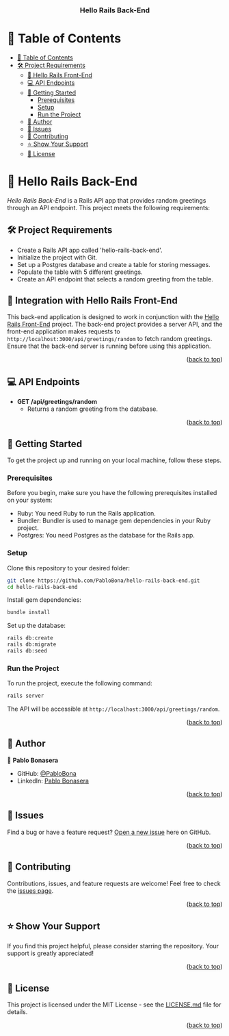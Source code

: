 <a name="readme-top"></a>

<div align="center">

  <h3><b>Hello Rails Back-End</b></h3>

</div>

# 📗 Table of Contents

- [📗 Table of Contents](#-table-of-contents)
- [🛠 Project Requirements](#-project-requirements)
  - [📖 Hello Rails Front-End](#integration-with-hello-rails-front-end)
  - [💻 API Endpoints](#api-endpoints)
  - [🚀 Getting Started](#getting-started)
    - [Prerequisites](#prerequisites)
    - [Setup](#setup)
    - [Run the Project](#run-the-project)
  - [👥 Author](#authors)
  - [🔭 Issues](#issues)
  - [🤝 Contributing](#contributing)
  - [⭐️ Show Your Support](#️support)
  - [📝 License](#license)

<!-- PROJECT REQUIREMENTS -->

# 📖 Hello Rails Back-End <a name="about-project"></a>

*Hello Rails Back-End* is a Rails API app that provides random greetings through an API endpoint. This project meets the following requirements:

## 🛠 Project Requirements <a name="project-requirements"></a>

- Create a Rails API app called 'hello-rails-back-end'.
- Initialize the project with Git.
- Set up a Postgres database and create a table for storing messages.
- Populate the table with 5 different greetings.
- Create an API endpoint that selects a random greeting from the table.

## 🔗 Integration with Hello Rails Front-End <a name="integration-with-hello-rails-front-end"></a>

This back-end application is designed to work in conjunction with the [Hello Rails Front-End](https://github.com/PabloBona/hello-react-front-end) project. The back-end project provides a server API, and the front-end application makes requests to `http://localhost:3000/api/greetings/random` to fetch random greetings. Ensure that the back-end server is running before using this application.

<p align="right">(<a href="#readme-top">back to top</a>)</p>

## 💻 API Endpoints <a name="api-endpoints"></a>

- **GET /api/greetings/random**
  - Returns a random greeting from the database.

<p align="right">(<a href="#readme-top">back to top</a>)</p>

## 🚀 Getting Started <a name="getting-started"></a>

To get the project up and running on your local machine, follow these steps.

### Prerequisites

Before you begin, make sure you have the following prerequisites installed on your system:

- Ruby: You need Ruby to run the Rails application.
- Bundler: Bundler is used to manage gem dependencies in your Ruby project.
- Postgres: You need Postgres as the database for the Rails app.

### Setup

Clone this repository to your desired folder:

```sh
git clone https://github.com/PabloBona/hello-rails-back-end.git
cd hello-rails-back-end
```

Install gem dependencies:

```sh
bundle install
```

Set up the database:

```sh
rails db:create
rails db:migrate
rails db:seed
```

### Run the Project

To run the project, execute the following command:

```sh
rails server
```

The API will be accessible at `http://localhost:3000/api/greetings/random`.

<p align="right">(<a href="#readme-top">back to top</a>)</p>

## 👥 Author <a name="authors"></a>

👤 **Pablo Bonasera**
- GitHub: [@PabloBona](https://github.com/PabloBona)
- LinkedIn: [Pablo Bonasera](https://www.linkedin.com/in/pablo-bonasera/)

<p align="right">(<a href="#readme-top">back to top</a>)</p>

## 🔭 Issues <a name="issues"></a>

Find a bug or have a feature request? [Open a new issue](https://github.com/PabloBona/hello-rails-back-end/issues) here on GitHub.

<p align="right">(<a href="#readme-top">back to top</a>)</p>

## 🤝 Contributing <a name="contributing"></a>

Contributions, issues, and feature requests are welcome! Feel free to check the [issues page](https://github.com/PabloBona/hello-rails-back-end/issues).

<p align="right">(<a href="#readme-top">back to top</a>)</p>

## ⭐️ Show Your Support <a name="support"></a>

If you find this project helpful, please consider starring the repository. Your support is greatly appreciated!

<p align="right">(<a href="#readme-top">back to top</a>)</p>

## 📝 License <a name="license"></a>

This project is licensed under the MIT License - see the [LICENSE.md](https://github.com/PabloBona/hello-rails-back-end/blob/feature/initial-setup/LICENSE) file for details.

<p align="right">(<a href="#readme-top">back to top</a>)</p>